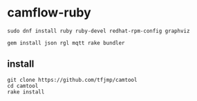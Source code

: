 # camflow-ruby

```
sudo dnf install ruby ruby-devel redhat-rpm-config graphviz
```

```
gem install json rgl mqtt rake bundler
```

## install

```
git clone https://github.com/tfjmp/camtool
cd camtool
rake install
```
